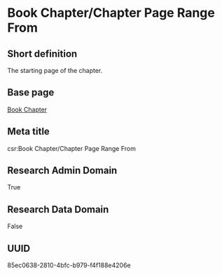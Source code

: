 # Book Chapter/Chapter Page Range From
## Short definition
The starting page of the chapter.
## Base page
[Book Chapter](https://github.com/EuroCRIS/CASRAI-Dictionairies/blob/main/Objects/Book%20Chapter.md)
## Meta title
csr:Book Chapter/Chapter Page Range From
## Research Admin Domain
True
## Research Data Domain
False
## UUID
85ec0638-2810-4bfc-b979-f4f188e4206e
